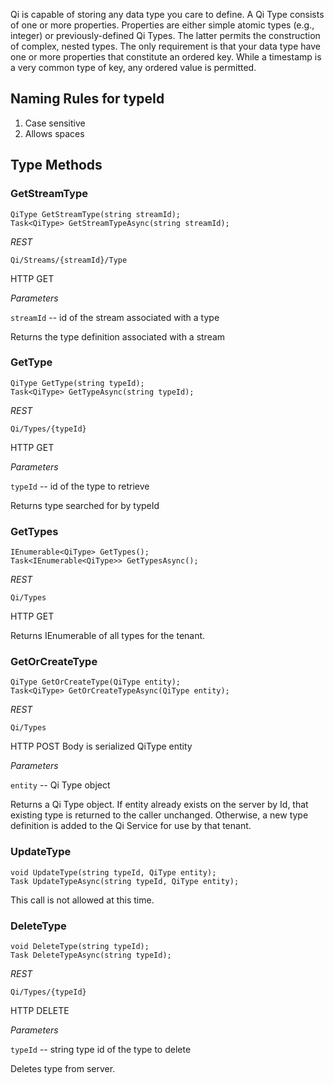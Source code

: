 Qi is capable of storing any data type you care to define.  A Qi Type consists of one or more properties.  Properties are either simple atomic types (e.g., integer) or previously-defined Qi Types.  The latter permits the construction of complex, nested types. The only requirement is that your data type have one or more properties that constitute an ordered key.  While a timestamp is a very common type of key, any ordered value is permitted. 

## Naming Rules for typeId
1.	Case sensitive
2.	Allows spaces

## Type Methods

### GetStreamType
```
QiType GetStreamType(string streamId);
Task<QiType> GetStreamTypeAsync(string streamId);
```

*REST*
```
Qi/Streams/{streamId}/Type
```
HTTP GET

*Parameters*

`streamId` -- id of the stream associated with a type

Returns the type definition associated with a stream


### GetType
```
QiType GetType(string typeId);
Task<QiType> GetTypeAsync(string typeId);
```
*REST*
```
Qi/Types/{typeId}
```

HTTP GET

*Parameters*

```typeId``` -- id of the type to retrieve

Returns type searched for by typeId

### GetTypes
```
IEnumerable<QiType> GetTypes();
Task<IEnumerable<QiType>> GetTypesAsync();
```

*REST*
```
Qi/Types
```

HTTP GET

Returns IEnumerable of all types for the tenant. 


### GetOrCreateType
```
QiType GetOrCreateType(QiType entity);
Task<QiType> GetOrCreateTypeAsync(QiType entity);
```

*REST*
```
Qi/Types
```

HTTP POST
Body is serialized QiType entity

*Parameters*

`entity` -- Qi Type object

Returns a Qi Type object. If entity already exists on the server by Id, that existing type is returned to the caller unchanged.  Otherwise, a new type definition is added to the Qi Service for use by that tenant.

### UpdateType
```
void UpdateType(string typeId, QiType entity);
Task UpdateTypeAsync(string typeId, QiType entity);
```
This call is not allowed at this time.

### DeleteType
```
void DeleteType(string typeId);
Task DeleteTypeAsync(string typeId);
```

*REST*
```
Qi/Types/{typeId}
```

HTTP DELETE

*Parameters*

`typeId` -- string type id of the type to delete

Deletes type from server.
